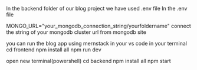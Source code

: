 In the backend folder of our blog project
we have used .env file 
In the .env file

MONGO_URL="your_mongodb_connection_string/yourfoldername"
connect the string of your mongodb cluster url from  mongodb site 


you can run the blog app using mernstack in your vs code
in your terminal
cd frontend
npm install all
npm run dev

open new terminal(powershell)
cd backend
npm install all
npm start
